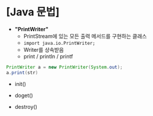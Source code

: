 # [Java 문법]

#### 

- **"PrintWriter"**
  - PrintStream에 있는 모든 출력 메서드를 구현하는 클래스
  - `import java.io.PrintWriter;`
  - Writer를 상속받음
  - print / println / printf

```Java
PrintWriter a = new PrintWriter(System.out);
a.print(str)
```



- init()

- doget()

- destroy()

  
